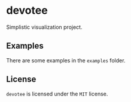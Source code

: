 # devotee

Simplistic visualization project.

## Examples

There are some examples in the `examples` folder.

## License

`devotee` is licensed under the `MIT` license.
